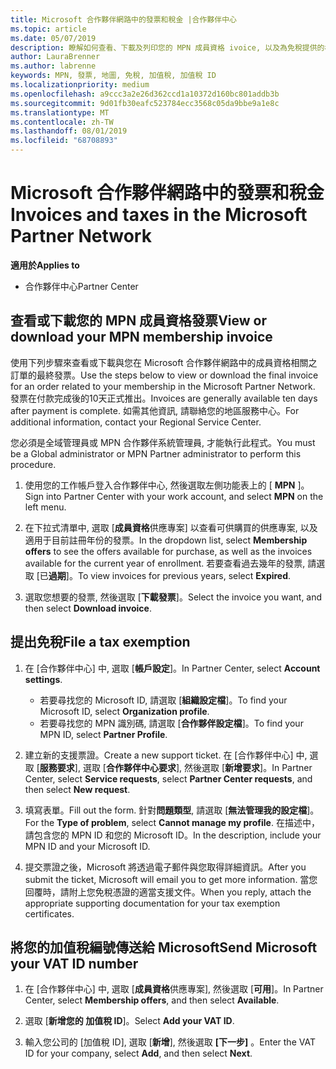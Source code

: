 ```yaml
---
title: Microsoft 合作夥伴網路中的發票和稅金 |合作夥伴中心
ms.topic: article
ms.date: 05/07/2019
description: 瞭解如何查看、下載及列印您的 MPN 成員資格 ivoice, 以及為免稅提供的檔案, 並將您的加值稅識別碼傳送給 Microsoft。
author: LauraBrenner
ms.author: labrenne
keywords: MPN, 發票, 地圖, 免稅, 加值稅, 加值稅 ID
ms.localizationpriority: medium
ms.openlocfilehash: a9ccc3a2e26d362ccd1a10372d160bc801addb3b
ms.sourcegitcommit: 9d01fb30eafc523784ecc3568c05da9bbe9a1e8c
ms.translationtype: MT
ms.contentlocale: zh-TW
ms.lasthandoff: 08/01/2019
ms.locfileid: "68708893"
---
```

# <a name="invoices-and-taxes-in-the-microsoft-partner-network"></a><span data-ttu-id="44dd5-104">Microsoft 合作夥伴網路中的發票和稅金</span><span class="sxs-lookup"><span data-stu-id="44dd5-104">Invoices and taxes in the Microsoft Partner Network</span></span>

<span data-ttu-id="44dd5-105">**適用於**</span><span class="sxs-lookup"><span data-stu-id="44dd5-105">**Applies to**</span></span>

-  <span data-ttu-id="44dd5-106">合作夥伴中心</span><span class="sxs-lookup"><span data-stu-id="44dd5-106">Partner Center</span></span>

## <a name="view-or-download-your-mpn-membership-invoice"></a><span data-ttu-id="44dd5-107">查看或下載您的 MPN 成員資格發票</span><span class="sxs-lookup"><span data-stu-id="44dd5-107">View or download your MPN membership invoice</span></span>

<span data-ttu-id="44dd5-108">使用下列步驟來查看或下載與您在 Microsoft 合作夥伴網路中的成員資格相關之訂單的最終發票。</span><span class="sxs-lookup"><span data-stu-id="44dd5-108">Use the steps below to view or download the final invoice for an order related to your membership in the Microsoft Partner Network.</span></span> <span data-ttu-id="44dd5-109">發票在付款完成後的10天正式推出。</span><span class="sxs-lookup"><span data-stu-id="44dd5-109">Invoices are generally available ten days after payment is complete.</span></span> <span data-ttu-id="44dd5-110">如需其他資訊, 請聯絡您的地區服務中心。</span><span class="sxs-lookup"><span data-stu-id="44dd5-110">For additional information, contact your Regional Service Center.</span></span>  

<span data-ttu-id="44dd5-111">您必須是全域管理員或 MPN 合作夥伴系統管理員, 才能執行此程式。</span><span class="sxs-lookup"><span data-stu-id="44dd5-111">You must be a Global administrator or MPN Partner administrator to perform this procedure.</span></span> 

1.  <span data-ttu-id="44dd5-112">使用您的工作帳戶登入合作夥伴中心, 然後選取左側功能表上的 [ **MPN** ]。</span><span class="sxs-lookup"><span data-stu-id="44dd5-112">Sign into Partner Center with your work account, and select **MPN** on the left menu.</span></span>

4.  <span data-ttu-id="44dd5-113">在下拉式清單中, 選取 [**成員資格**供應專案] 以查看可供購買的供應專案, 以及適用于目前註冊年份的發票。</span><span class="sxs-lookup"><span data-stu-id="44dd5-113">In the dropdown list, select **Membership offers** to see the offers available for purchase, as well as the invoices available for the current year of enrollment.</span></span> <span data-ttu-id="44dd5-114">若要查看過去幾年的發票, 請選取 [已**過期**]。</span><span class="sxs-lookup"><span data-stu-id="44dd5-114">To view invoices for previous years, select **Expired**.</span></span>

6.  <span data-ttu-id="44dd5-115">選取您想要的發票, 然後選取 [**下載發票**]。</span><span class="sxs-lookup"><span data-stu-id="44dd5-115">Select the invoice you want, and then select **Download invoice**.</span></span> 

## <a name="file-a-tax-exemption"></a><span data-ttu-id="44dd5-116">提出免稅</span><span class="sxs-lookup"><span data-stu-id="44dd5-116">File a tax exemption</span></span>

1.  <span data-ttu-id="44dd5-117">在 [合作夥伴中心] 中, 選取 [**帳戶設定**]。</span><span class="sxs-lookup"><span data-stu-id="44dd5-117">In Partner Center, select **Account settings**.</span></span>
    -   <span data-ttu-id="44dd5-118">若要尋找您的 Microsoft ID, 請選取 [**組織設定檔**]。</span><span class="sxs-lookup"><span data-stu-id="44dd5-118">To find your Microsoft ID, select **Organization profile**.</span></span>
    -   <span data-ttu-id="44dd5-119">若要尋找您的 MPN 識別碼, 請選取 [**合作夥伴設定檔**]。</span><span class="sxs-lookup"><span data-stu-id="44dd5-119">To find your MPN ID, select **Partner Profile**.</span></span>

2.  <span data-ttu-id="44dd5-120">建立新的支援票證。</span><span class="sxs-lookup"><span data-stu-id="44dd5-120">Create a new support ticket.</span></span> <span data-ttu-id="44dd5-121">在 [合作夥伴中心] 中, 選取 [**服務要求**], 選取 [**合作夥伴中心要求**], 然後選取 [**新增要求**]。</span><span class="sxs-lookup"><span data-stu-id="44dd5-121">In Partner Center, select **Service requests**, select **Partner Center requests**, and then select **New request**.</span></span>

3.  <span data-ttu-id="44dd5-122">填寫表單。</span><span class="sxs-lookup"><span data-stu-id="44dd5-122">Fill out the form.</span></span> <span data-ttu-id="44dd5-123">針對**問題類型**, 請選取 [**無法管理我的設定檔**]。</span><span class="sxs-lookup"><span data-stu-id="44dd5-123">For the **Type of problem**, select **Cannot manage my profile**.</span></span> <span data-ttu-id="44dd5-124">在描述中，請包含您的 MPN ID 和您的 Microsoft ID。</span><span class="sxs-lookup"><span data-stu-id="44dd5-124">In the description, include your MPN ID and your Microsoft ID.</span></span>

4.  <span data-ttu-id="44dd5-125">提交票證之後，Microsoft 將透過電子郵件與您取得詳細資訊。</span><span class="sxs-lookup"><span data-stu-id="44dd5-125">After you submit the ticket, Microsoft will email you to get more information.</span></span> <span data-ttu-id="44dd5-126">當您回覆時，請附上您免稅憑證的適當支援文件。</span><span class="sxs-lookup"><span data-stu-id="44dd5-126">When you reply, attach the appropriate supporting documentation for your tax exemption certificates.</span></span>

## <a name="send-microsoft-your-vat-id-number"></a><span data-ttu-id="44dd5-127">將您的加值稅編號傳送給 Microsoft</span><span class="sxs-lookup"><span data-stu-id="44dd5-127">Send Microsoft your VAT ID number</span></span>
1.  <span data-ttu-id="44dd5-128">在 [合作夥伴中心] 中, 選取 [**成員資格**供應專案], 然後選取 [**可用**]。</span><span class="sxs-lookup"><span data-stu-id="44dd5-128">In Partner Center, select **Membership offers**, and then select **Available**.</span></span> 

2.  <span data-ttu-id="44dd5-129">選取 [**新增您的 加值稅 ID**]。</span><span class="sxs-lookup"><span data-stu-id="44dd5-129">Select **Add your VAT ID**.</span></span> 

3.  <span data-ttu-id="44dd5-130">輸入您公司的 [加值稅 ID], 選取 [**新增**], 然後選取 **[下一步]** 。</span><span class="sxs-lookup"><span data-stu-id="44dd5-130">Enter the VAT ID for your company, select **Add**, and then select **Next**.</span></span> 

